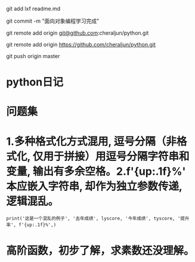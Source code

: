 git add lxf readme.md

git commit -m "面向对象编程学习完成"

git remote add origin git@github.com:cheraljun/python.git

git remote add origin https://github.com/cheraljun/python.git

git push origin master

# python日记

# 问题集

# 1.多种格式化方式混用, 逗号分隔（非格式化, 仅用于拼接）用逗号分隔字符串和变量, 输出有多余空格。2.f'{up:.1f}%'  本应嵌入字符串, 却作为独立参数传递, 逻辑混乱。
```
print('这是一个混乱的例子', '去年成绩', lyscore, '今年成绩', tyscore, '提升率', f'{up:.1f}%',)
```
# 高阶函数，初步了解，求素数还没理解。
